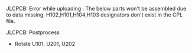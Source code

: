 
JLCPCB: Error while uploading : The below parts won't be assembled due to data missing.
H102,H101,H104,H103 designators don't exist in the CPL file.

JLCPCB: Postprocess
 * Rotate U101, U201, U202